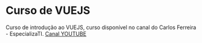 # Curso de VUEJS
Curso de introdução ao VUEJS, curso disponível no canal do Carlos Ferreira - EspecializaTI. [Canal YOUTUBE](https://www.youtube.com/@EspecializatiBr)
